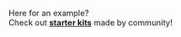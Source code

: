 Here for an example?  
Check out **[starter kits](https://github.com/gaearon/react-hot-loader/tree/master/docs#starter-kits)** made by community!
